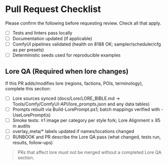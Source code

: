# Pull Request Checklist

Please confirm the following before requesting review. Check all that apply.

- [ ] Tests and linters pass locally
- [ ] Documentation updated (if applicable)
- [ ] ComfyUI pipelines validated (health on 8188 OK; sampler/scheduler/cfg as per presets)
- [ ] Deterministic seeds used for reproducible examples

## Lore QA (Required when lore changes)

If this PR adds/modifies lore (regions, factions, POIs, terminology), complete this section:

- [ ] Lore sources synced (docs/Lore/LORE_BIBLE.md → Tools/Comfy/ComfyUI-API/lore_prompts.json and any data tables)
- [ ] Prompts rebuilt via Build-LorePrompt.ps1; batch mappings verified with -UseLorePrompt(s)
- [ ] Smoke tests: ≥1 image per category per style fork; Lore Alignment ≥ 85 in audits
- [ ] overlay_meta/* labels updated if names/locations changed
- [ ] RUNBOOK and PR describe the Lore QA pass (what changed, tests run, results, follow-ups)

> PRs that affect lore must not be merged without a completed Lore QA section.
